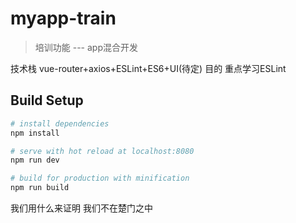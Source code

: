 # myapp-train

> 培训功能 --- app混合开发

技术栈 vue-router+axios+ESLint+ES6+UI(待定)
目的 重点学习ESLint 

## Build Setup

``` bash
# install dependencies
npm install

# serve with hot reload at localhost:8080
npm run dev

# build for production with minification
npm run build
```
我们用什么来证明 我们不在楚门之中